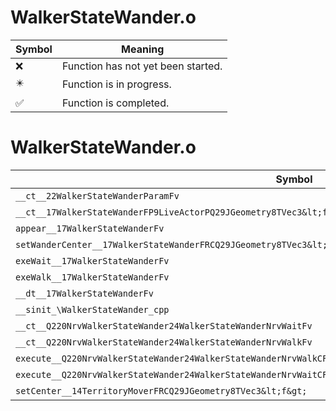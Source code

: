 # WalkerStateWander.o
| Symbol | Meaning 
| ------------- | ------------- 
| :x: | Function has not yet been started. 
| :eight_pointed_black_star: | Function is in progress. 
| :white_check_mark: | Function is completed. 


# WalkerStateWander.o
| Symbol | Decompiled? |
| ------------- | ------------- |
| `__ct__22WalkerStateWanderParamFv` | :x: |
| `__ct__17WalkerStateWanderFP9LiveActorPQ29JGeometry8TVec3&lt;f&gt;P16WalkerStateParamP22WalkerStateWanderParam` | :x: |
| `appear__17WalkerStateWanderFv` | :x: |
| `setWanderCenter__17WalkerStateWanderFRCQ29JGeometry8TVec3&lt;f&gt;` | :x: |
| `exeWait__17WalkerStateWanderFv` | :x: |
| `exeWalk__17WalkerStateWanderFv` | :x: |
| `__dt__17WalkerStateWanderFv` | :x: |
| `__sinit_\WalkerStateWander_cpp` | :x: |
| `__ct__Q220NrvWalkerStateWander24WalkerStateWanderNrvWaitFv` | :x: |
| `__ct__Q220NrvWalkerStateWander24WalkerStateWanderNrvWalkFv` | :x: |
| `execute__Q220NrvWalkerStateWander24WalkerStateWanderNrvWalkCFP5Spine` | :x: |
| `execute__Q220NrvWalkerStateWander24WalkerStateWanderNrvWaitCFP5Spine` | :x: |
| `setCenter__14TerritoryMoverFRCQ29JGeometry8TVec3&lt;f&gt;` | :x: |
